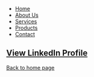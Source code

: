 <!DOCTYPE html>
<html>
  <head>
    <link rel="stylesheet" href="style.css">
  </head>
  <body>
<ul class="nav">
  <li><a href="#">Home</a></li>
  <li><a href="#">About Us</a></li>
  <li><a href="#">Services</a></li>
  <li><a href="#">Products</a></li>
  <li><a href="#">Contact</a></li>
</ul>
  </body>
</html>

## [View LinkedIn Profile](https://www.linkedin.com/in/mbhagwan)



[Back to home page](index.md)

